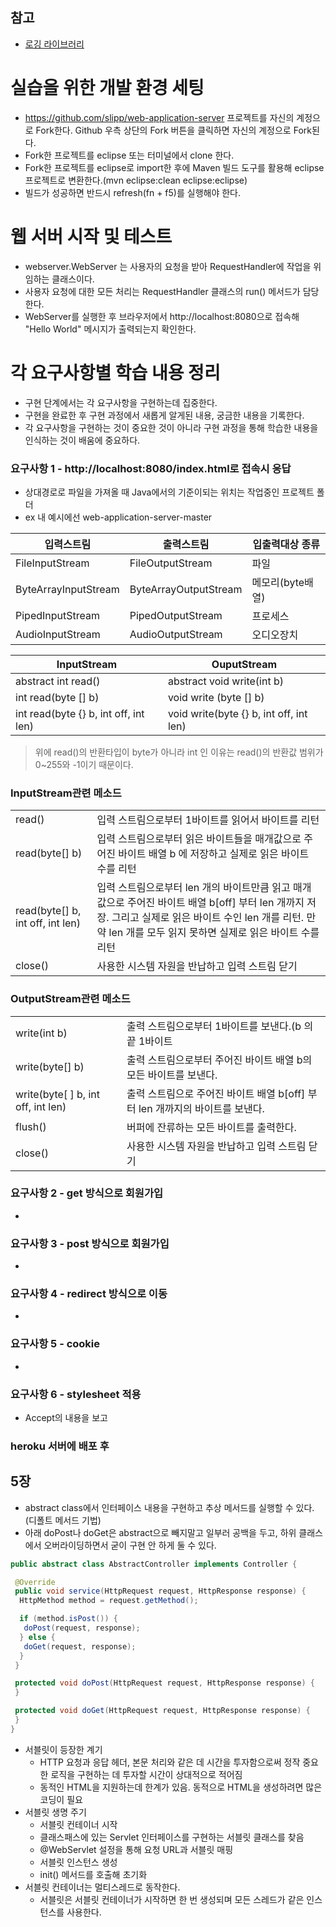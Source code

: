## 참고

- [로깅 라이브러리](https://www.youtube.com/watch?v=040Y3MBNnyw&ab_channel=%EB%B0%95%EC%9E%AC%EC%84%B1)

# 실습을 위한 개발 환경 세팅
* https://github.com/slipp/web-application-server 프로젝트를 자신의 계정으로 Fork한다. Github 우측 상단의 Fork 버튼을 클릭하면 자신의 계정으로 Fork된다.
* Fork한 프로젝트를 eclipse 또는 터미널에서 clone 한다.
* Fork한 프로젝트를 eclipse로 import한 후에 Maven 빌드 도구를 활용해 eclipse 프로젝트로 변환한다.(mvn eclipse:clean eclipse:eclipse)
* 빌드가 성공하면 반드시 refresh(fn + f5)를 실행해야 한다.

# 웹 서버 시작 및 테스트
* webserver.WebServer 는 사용자의 요청을 받아 RequestHandler에 작업을 위임하는 클래스이다.
* 사용자 요청에 대한 모든 처리는 RequestHandler 클래스의 run() 메서드가 담당한다.
* WebServer를 실행한 후 브라우저에서 http://localhost:8080으로 접속해 "Hello World" 메시지가 출력되는지 확인한다.

# 각 요구사항별 학습 내용 정리
* 구현 단계에서는 각 요구사항을 구현하는데 집중한다. 
* 구현을 완료한 후 구현 과정에서 새롭게 알게된 내용, 궁금한 내용을 기록한다.
* 각 요구사항을 구현하는 것이 중요한 것이 아니라 구현 과정을 통해 학습한 내용을 인식하는 것이 배움에 중요하다. 

### 요구사항 1 - http://localhost:8080/index.html로 접속시 응답

- 상대경로로 파일을 가져올 때 Java에서의 기준이되는 위치는 작업중인 프로젝트 폴더
- ex 내 예시에선 web-application-server-master
  
| 입력스트림                | 출력스트림                 | 입출력대상 종류    |
|----------------------|-----------------------|-------------|
| FileInputStream      | FileOutputStream      | 파일          |
| ByteArrayInputStream | ByteArrayOutputStream | 메모리(byte배열) |
| PipedInputStream     | PipedOutputStream     | 프로세스        |
| AudioInputStream     | AudioOutputStream     | 오디오장치       |

| InputStream                           | OuputStream                             |
|---------------------------------------|-----------------------------------------|
| abstract int read()                   | abstract void write(int b)              |
 | int read(byte [] b)                   | void write (byte [] b)                  |
 | int read(byte {} b, int off, int len) | void write(byte {} b, int off, int len) |

> 위에 read()의 반환타입이 byte가 아니라 int 인 이유는 read()의 반환값 범위가 0~255와 -1이기 때문이다.

### InputStream관련 메소드

|||
|------|----|
|read()|입력 스트림으로부터 1바이트를 읽어서 바이트를 리턴|
|read(byte[] b)|입력 스트림으로부터 읽은 바이트들을 매개값으로 주어진 바이트 배열 b 에 저장하고 실제로 읽은 바이트 수를 리턴|
|read(byte[] b, int off, int len)|입력 스트림으로부터 len 개의 바이트만큼 읽고 매개값으로 주어진 바이트 배열 b[off] 부터 len 개까지 저장. 그리고 실제로 읽은 바이트 수인 len 개를 리턴. 만약 len 개를 모두 읽지 못하면 실제로 읽은 바이트 수를 리턴|
|close()|사용한 시스템 자원을 반납하고 입력 스트림 닫기|

### OutputStream관련 메소드

|||
|---|---|
|write(int b)|출력 스트림으로부터 1바이트를 보낸다.(b 의 끝 1바이트|
|write(byte[] b)|출력 스트림으로부터 주어진 바이트 배열 b의 모든 바이트를 보낸다.|
|write(byte[ ] b, int off, int len)|출력 스트림으로 주어진 바이트 배열 b[off] 부터 len 개까지의 바이트를 보낸다.|
|flush()|버퍼에 잔류하는 모든 바이트를 출력한다.|
|close()|사용한 시스템 자원을 반납하고 입력 스트림 닫기|


### 요구사항 2 - get 방식으로 회원가입
* 

### 요구사항 3 - post 방식으로 회원가입
* 

### 요구사항 4 - redirect 방식으로 이동
* 

### 요구사항 5 - cookie
* 

### 요구사항 6 - stylesheet 적용
* Accept의 내용을 보고 

### heroku 서버에 배포 후

## 5장

- abstract class에서 인터페이스 내용을 구현하고 추상 메서드를 실행할 수 있다. (디폴트 메서드 기법)
- 아래 doPost나 doGet은 abstract으로 빼지말고 일부러 공백을 두고, 하위 클래스에서 오버라이딩하면서 굳이 구현 안 하게 둘 수 있다.
```java
public abstract class AbstractController implements Controller {

 @Override
 public void service(HttpRequest request, HttpResponse response) {
  HttpMethod method = request.getMethod();

  if (method.isPost()) {
   doPost(request, response);
  } else {
   doGet(request, response);
  }
 }

 protected void doPost(HttpRequest request, HttpResponse response) {
 }

 protected void doGet(HttpRequest request, HttpResponse response) {
 }
}
```

- 서블릿이 등장한 계기
  - HTTP 요청과 응답 헤더, 본문 처리와 같은 데 시간을 투자함으로써 정작 중요한 로직을 구현하는 데 투자할 시간이 상대적으로 적어짐
  - 동적인 HTML을 지원하는데 한계가 있음. 동적으로 HTML을 생성하려면 많은 코딩이 필요
- 서블릿 생명 주기
  - 서블릿 컨테이너 시작
  - 클래스패스에 있는 Servlet 인터페이스를 구현하는 서블릿 클래스를 찾음
  - @WebServlet 설정을 통해 요청 URL과 서블릿 매핑
  - 서블릿 인스턴스 생성
  - init() 메서드를 호출해 초기화
- 서블릿 컨테이너는 멀티스레드로 동작한다.
  - 서블릿은 서블릿 컨테이너가 시작하면 한 번 생성되며 모든 스레드가 같은 인스턴스를 사용한다.   
